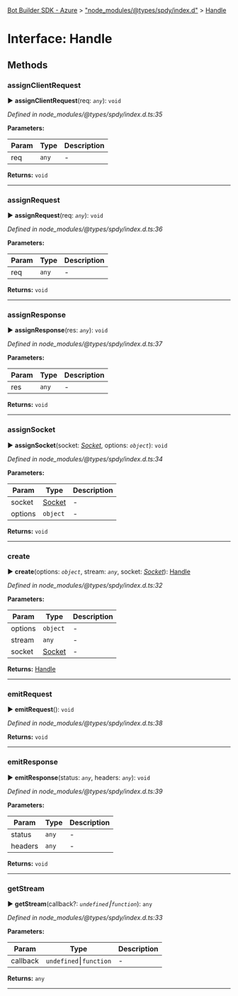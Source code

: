 [Bot Builder SDK - Azure](../README.md) > ["node_modules/@types/spdy/index.d"](../modules/_node_modules__types_spdy_index_d_.md) > [Handle](../interfaces/_node_modules__types_spdy_index_d_.handle.md)



# Interface: Handle


## Methods
<a id="assignclientrequest"></a>

###  assignClientRequest

► **assignClientRequest**(req: *`any`*): `void`



*Defined in node_modules/@types/spdy/index.d.ts:35*



**Parameters:**

| Param | Type | Description |
| ------ | ------ | ------ |
| req | `any`   |  - |





**Returns:** `void`





___

<a id="assignrequest"></a>

###  assignRequest

► **assignRequest**(req: *`any`*): `void`



*Defined in node_modules/@types/spdy/index.d.ts:36*



**Parameters:**

| Param | Type | Description |
| ------ | ------ | ------ |
| req | `any`   |  - |





**Returns:** `void`





___

<a id="assignresponse"></a>

###  assignResponse

► **assignResponse**(res: *`any`*): `void`



*Defined in node_modules/@types/spdy/index.d.ts:37*



**Parameters:**

| Param | Type | Description |
| ------ | ------ | ------ |
| res | `any`   |  - |





**Returns:** `void`





___

<a id="assignsocket"></a>

###  assignSocket

► **assignSocket**(socket: *[Socket](_node_modules__types_spdy_index_d_.socket.socket.md)*, options: *`object`*): `void`



*Defined in node_modules/@types/spdy/index.d.ts:34*



**Parameters:**

| Param | Type | Description |
| ------ | ------ | ------ |
| socket | [Socket](_node_modules__types_spdy_index_d_.socket.socket.md)   |  - |
| options | `object`   |  - |





**Returns:** `void`





___

<a id="create"></a>

###  create

► **create**(options: *`object`*, stream: *`any`*, socket: *[Socket](_node_modules__types_spdy_index_d_.socket.socket.md)*): [Handle](_node_modules__types_spdy_index_d_.handle.md)



*Defined in node_modules/@types/spdy/index.d.ts:32*



**Parameters:**

| Param | Type | Description |
| ------ | ------ | ------ |
| options | `object`   |  - |
| stream | `any`   |  - |
| socket | [Socket](_node_modules__types_spdy_index_d_.socket.socket.md)   |  - |





**Returns:** [Handle](_node_modules__types_spdy_index_d_.handle.md)





___

<a id="emitrequest"></a>

###  emitRequest

► **emitRequest**(): `void`



*Defined in node_modules/@types/spdy/index.d.ts:38*





**Returns:** `void`





___

<a id="emitresponse"></a>

###  emitResponse

► **emitResponse**(status: *`any`*, headers: *`any`*): `void`



*Defined in node_modules/@types/spdy/index.d.ts:39*



**Parameters:**

| Param | Type | Description |
| ------ | ------ | ------ |
| status | `any`   |  - |
| headers | `any`   |  - |





**Returns:** `void`





___

<a id="getstream"></a>

###  getStream

► **getStream**(callback?: *`undefined`⎮`function`*): `any`



*Defined in node_modules/@types/spdy/index.d.ts:33*



**Parameters:**

| Param | Type | Description |
| ------ | ------ | ------ |
| callback | `undefined`⎮`function`   |  - |





**Returns:** `any`





___


